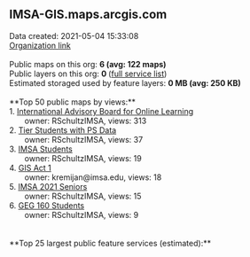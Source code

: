 <h2>IMSA-GIS.maps.arcgis.com</h2> Data created: 2021-05-04 15:33:08 <br /><a target='new' href='https://IMSA-GIS.maps.arcgis.com'>Organization link</a><br /><br />Public maps on this org: <b>6 (avg: 122 maps)</b><br />Public layers on this org: <b>0 </b>(<a target='new' href='https://services.arcgis.com/pPDozF5n4iJLJyXi/ArcGIS/rest/services'>full service list</a>)<br />Estimated storaged used by feature layers: <b>0 MB (avg: 250 KB)</b><br /><br />**Top 50 public maps by views:**<br />  1. <a target='new' href='https://www.arcgis.com/home/item.html?id=630d1df9a0b040ab88a50dc4ef34b469'>International Advisory Board for Online Learning</a> <br />  &nbsp;&nbsp;&nbsp;&nbsp; &nbsp;&nbsp;owner: RSchultzIMSA, views: 313<br />  2. <a target='new' href='https://www.arcgis.com/home/item.html?id=f47dba9b9872410a8b10230f2deecac9'>Tier Students with PS Data</a> <br />  &nbsp;&nbsp;&nbsp;&nbsp; &nbsp;&nbsp;owner: RSchultzIMSA, views: 37<br />  3. <a target='new' href='https://www.arcgis.com/home/item.html?id=70964cc15c574554919db45e429e20f6'>IMSA Students</a> <br />  &nbsp;&nbsp;&nbsp;&nbsp; &nbsp;&nbsp;owner: RSchultzIMSA, views: 19<br />  4. <a target='new' href='https://www.arcgis.com/home/item.html?id=1ecbc7353e284afeb5de3786a1bbc6e9'>GIS Act 1</a> <br />  &nbsp;&nbsp;&nbsp;&nbsp; &nbsp;&nbsp;owner: kremijan@imsa.edu, views: 18<br />  5. <a target='new' href='https://www.arcgis.com/home/item.html?id=c1fd6b6ae4b0448b9db7be55483d1e50'>IMSA 2021 Seniors</a> <br />  &nbsp;&nbsp;&nbsp;&nbsp; &nbsp;&nbsp;owner: RSchultzIMSA, views: 15<br />  6. <a target='new' href='https://www.arcgis.com/home/item.html?id=c74049408e5b401f9e5628a708b01ec4'>GEG 160 Students</a> <br />  &nbsp;&nbsp;&nbsp;&nbsp; &nbsp;&nbsp;owner: RSchultzIMSA, views: 9<br /><br /><br />**Top 25 largest public feature services (estimated):**<br />